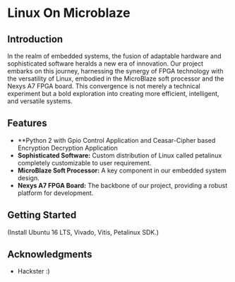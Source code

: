 # Linux On Microblaze 

## Introduction

In the realm of embedded systems, the fusion of adaptable hardware and sophisticated software heralds a new era of innovation. Our project embarks on this journey, harnessing the synergy of FPGA technology with the versatility of Linux, embodied in the MicroBlaze soft processor and the Nexys A7 FPGA board. This convergence is not merely a technical experiment but a bold exploration into creating more efficient, intelligent, and versatile systems.

## Features

- **Python 2 with Gpio Control Application and  Ceasar-Cipher based Encryption Decryption Application
- **Sophisticated Software:**  Custom distribution of Linux called petalinux completely customizable to user requirement.
- **MicroBlaze Soft Processor:** A key component in our embedded system design.
- **Nexys A7 FPGA Board:** The backbone of our project, providing a robust platform for development.

## Getting Started

(Install Ubuntu 16 LTS, Vivado, Vitis, Petalinux SDK.)



## Acknowledgments

- Hackster :)
